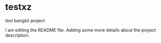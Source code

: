# testxz
test bangkit project

I am editing the README file. Adding some more details about the project description.
